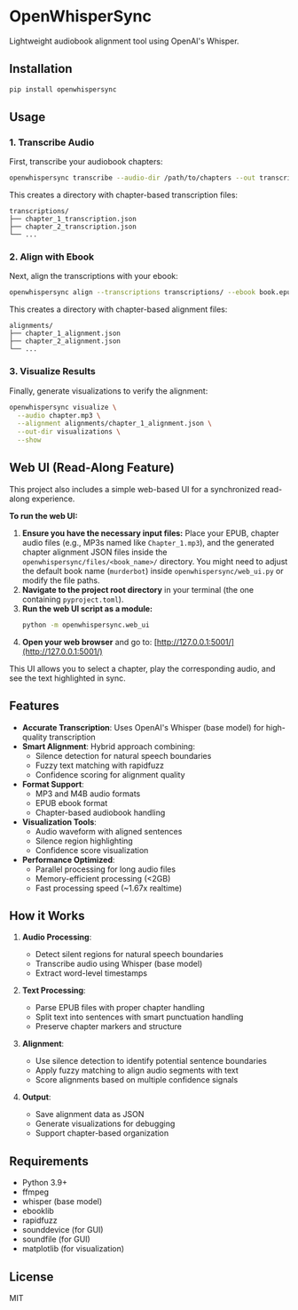 # OpenWhisperSync

Lightweight audiobook alignment tool using OpenAI's Whisper.

## Installation

```bash
pip install openwhispersync
```

## Usage

### 1. Transcribe Audio
First, transcribe your audiobook chapters:

```bash
openwhispersync transcribe --audio-dir /path/to/chapters --out transcriptions/
```

This creates a directory with chapter-based transcription files:
```
transcriptions/
├── chapter_1_transcription.json
├── chapter_2_transcription.json
└── ...
```

### 2. Align with Ebook
Next, align the transcriptions with your ebook:

```bash
openwhispersync align --transcriptions transcriptions/ --ebook book.epub --out-dir alignments/
```

This creates a directory with chapter-based alignment files:
```
alignments/
├── chapter_1_alignment.json
├── chapter_2_alignment.json
└── ...
```

### 3. Visualize Results
Finally, generate visualizations to verify the alignment:

```bash
openwhispersync visualize \
  --audio chapter.mp3 \
  --alignment alignments/chapter_1_alignment.json \
  --out-dir visualizations \
  --show
```

## Web UI (Read-Along Feature)

This project also includes a simple web-based UI for a synchronized read-along experience.

**To run the web UI:**

1.  **Ensure you have the necessary input files:** Place your EPUB, chapter audio files (e.g., MP3s named like `Chapter_1.mp3`), and the generated chapter alignment JSON files inside the `openwhispersync/files/<book_name>/` directory. You might need to adjust the default book name (`murderbot`) inside `openwhispersync/web_ui.py` or modify the file paths.
2.  **Navigate to the project root directory** in your terminal (the one containing `pyproject.toml`).
3.  **Run the web UI script as a module:**
    ```bash
    python -m openwhispersync.web_ui
    ```
4.  **Open your web browser** and go to:
    [http://127.0.0.1:5001/](http://127.0.0.1:5001/)

This UI allows you to select a chapter, play the corresponding audio, and see the text highlighted in sync.

## Features

- **Accurate Transcription**: Uses OpenAI's Whisper (base model) for high-quality transcription
- **Smart Alignment**: Hybrid approach combining:
  - Silence detection for natural speech boundaries
  - Fuzzy text matching with rapidfuzz
  - Confidence scoring for alignment quality
- **Format Support**:
  - MP3 and M4B audio formats
  - EPUB ebook format
  - Chapter-based audiobook handling
- **Visualization Tools**:
  - Audio waveform with aligned sentences
  - Silence region highlighting
  - Confidence score visualization
- **Performance Optimized**:
  - Parallel processing for long audio files
  - Memory-efficient processing (<2GB)
  - Fast processing speed (~1.67x realtime)

## How it Works

1. **Audio Processing**:
   - Detect silent regions for natural speech boundaries
   - Transcribe audio using Whisper (base model)
   - Extract word-level timestamps

2. **Text Processing**:
   - Parse EPUB files with proper chapter handling
   - Split text into sentences with smart punctuation handling
   - Preserve chapter markers and structure

3. **Alignment**:
   - Use silence detection to identify potential sentence boundaries
   - Apply fuzzy matching to align audio segments with text
   - Score alignments based on multiple confidence signals

4. **Output**:
   - Save alignment data as JSON
   - Generate visualizations for debugging
   - Support chapter-based organization

## Requirements

- Python 3.9+
- ffmpeg
- whisper (base model)
- ebooklib
- rapidfuzz
- sounddevice (for GUI)
- soundfile (for GUI)
- matplotlib (for visualization)

## License

MIT